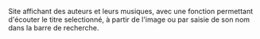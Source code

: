 Site affichant des auteurs et leurs musiques, avec une fonction permettant d'écouter le titre selectionné, à partir de l'image ou par saisie de son nom dans la barre de recherche.
